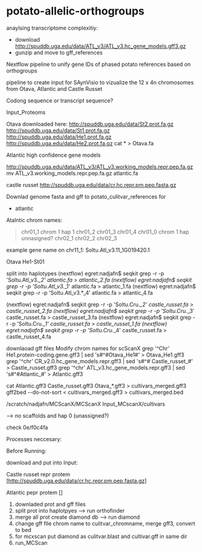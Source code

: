 # potato-allelic-orthogroups




anaylsing transcriptome complexitiy:
- download http://spuddb.uga.edu/data/ATL_v3/ATL_v3.hc_gene_models.gff3.gz
- gunzip and move to gff_references


Nextflow pipeline to unify gene IDs of phased potato references based on orthogroups 

pipeline to create input for SAynVisio to vizualize the 12 x 4n chromosomes from Otava, Atlantic and Castle Russet

Codong sequence or transcript sequence?


Input_Proteoms

Otava downloaded here:
http://spuddb.uga.edu/data/St2.prot.fa.gz
http://spuddb.uga.edu/data/St1.prot.fa.gz
http://spuddb.uga.edu/data/He1.prot.fa.gz
http://spuddb.uga.edu/data/He2.prot.fa.gz
cat * > Otava.fa


Atlantic
high confidence gene models





http://spuddb.uga.edu/data/ATL_v3/ATL_v3.working_models.repr.pep.fa.gz
 mv ATL_v3.working_models.repr.pep.fa.gz atlantic.fa


castle russet
http://spuddb.uga.edu/data/cr.hc.repr.pm.pep.fasta.gz



Downlad genome fasta and gff to potato_culitvar_references for 
- atlantic


Atalntic chrom names:

>chr01_1 chrom 1 hap 1
>chr01_2
>chr01_3
>chr01_4 
>chr01_0 chrom 1 hap unnasigned?
>chr02_1
>chr02_2
>chr02_3

example gene name on chr11_1: Soltu.Atl_v3.11_1G019420.1

Otava
He1-St01

split into haplotypes
(nextflow) egret:nadjafn$ seqkit grep -r -p 'Soltu.Atl_v3.*_2' atlantic.fa > atlantic_2.fa
(nextflow) egret:nadjafn$ seqkit grep -r -p 'Soltu.Atl_v3.*_1' atlantic.fa > atlantic_1.fa
(nextflow) egret:nadjafn$ seqkit grep -r -p 'Soltu.Atl_v3.*_4' atlantic.fa > atlantic_4.fa

(nextflow) egret:nadjafn$ seqkit grep -r -p 'Soltu.Cru.*_2' castle_russet.fa > castle_russet_2.fa
(nextflow) egret:nadjafn$ seqkit grep -r -p 'Soltu.Cru.*_3' castle_russet.fa > castle_russet_3.fa
(nextflow) egret:nadjafn$ seqkit grep -r -p 'Soltu.Cru.*_1' castle_russet.fa > castle_russet_1.fa
(nextflow) egret:nadjafn$ seqkit grep -r -p 'Soltu.Cru.*_4' castle_russet.fa > castle_russet_4.fa


downlaoad gff files
Modify chrom names for scScanX
grep '^Chr' He1.protein-coding.gene.gff3 | sed 's#^#Otava_He1#' > Otava_He1.gff3 
grep '^chr' CR_v2.0.hc_gene_models.repr.gff3 |  sed 's#^# Castle_russet_#' > Castle_russet.gff3
grep '^chr' ATL_v3.hc_gene_models.repr.gff3 |  sed 's#^#Atlantic_#' > Atlantic.gff3 

cat Atlantic.gff3 Castle_russet.gff3 Otava_*.gff3 > cultivars_merged.gff3
gff2bed --do-not-sort  < cultivars_merged.gff3 > cultivars_merged.bed

/scratch/nadjafn/MCScanX/MCScanX Input_MCscanX/cultivars

--> no scaffolds and hap 0 (unassigned?)


check 0e/f0c4fa

Processes neccesary:


Before Running: 


download and put into Input:

Castle russet repr protem [http://spuddb.uga.edu/data/cr.hc.repr.pm.pep.fasta.gz]

Atlantic pepr protem []



1) downladed prot and gff files
3) split prot into haplotpyes --> run orthofinder
2) merge all prot create diamond db --> run diamond
3) change gff file chrom name to culitvar_chromname, merge gff3, convert to bed
4) for mcxscan put diamond as culitvar.blast and cultivar.gff in same dir
5) run_MCScan

